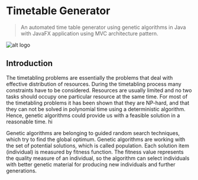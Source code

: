 
# Timetable Generator

> An automated time table generator using genetic algorithms in Java with JavaFX application using MVC architecture pattern.

![alt logo](http://www14.0zz0.com/2018/08/13/19/689039255.png)

## Introduction
The timetabling problems are essentially the problems that deal with effective distribution of resources. During the timetabling process many constraints have to be considered. Resources are usually limited and no two tasks should occupy one particular resource at the same time. For most of the timetabling problems it has been shown that they are NP-hard, and that they can not be solved in polynomial time using a deterministic algorithm. Hence, genetic algorithms could provide us with a feasible solution in a reasonable time.
hi

Genetic algorithms are belonging to guided random search techniques, which try to find the global optimum. Genetic algorithms are working with the set of potential solutions, which is called population. Each solution item (individual) is measured by fitness function. The fitness value represents the quality measure of an individual, so the algorithm can select individuals with better genetic material for producing new individuals and further generations.



